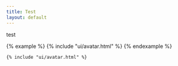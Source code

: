 ```yaml
---
title: Test
layout: default
---
```


test

{% example %}
{% include "ui/avatar.html" %}
{% endexample %}

```
{% include "ui/avatar.html" %}
```